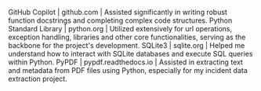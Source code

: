 GitHub Copilot | github.com | Assisted significantly in writing robust function docstrings and completing complex code structures.
Python Standard Library | python.org | Utilized extensively for url operations, exception handling, libraries and other core functionalities, serving as the backbone for the project's development.
SQLite3 | sqlite.org | Helped me understand how to interact with SQLite databases and execute SQL queries within Python.
PyPDF | pypdf.readthedocs.io | Assisted in extracting text and metadata from PDF files using Python, especially for my incident data extraction project.